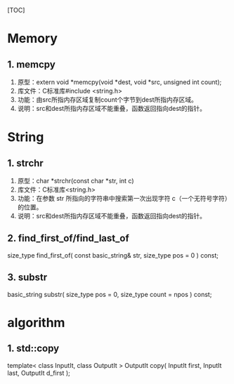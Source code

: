 [TOC]

# Memory

## 1. memcpy

1. 原型：extern void *memcpy(void *dest, void *src, unsigned int count);
2. 库文件：C标准库#include <string.h>
3. 功能：由src所指内存区域复制count个字节到dest所指内存区域。
4. 说明：src和dest所指内存区域不能重叠，函数返回指向dest的指针。



# String

## 1. strchr

1. 原型：char *strchr(const char *str, int c)
2. 库文件：C标准库<string.h>
3. 功能：在参数 str 所指向的字符串中搜索第一次出现字符 c（一个无符号字符）的位置。
4. 说明：src和dest所指内存区域不能重叠，函数返回指向dest的指针。

## 2. find_first_of/find_last_of

size_type find_first_of( const basic_string& str, size_type pos = 0 ) const;

## 3. substr

basic_string substr( size_type pos = 0,            size_type count = npos ) const;



# algorithm

## 1. std::copy

template< class InputIt, class OutputIt >
OutputIt copy( InputIt first, InputIt last, OutputIt d_first );